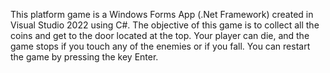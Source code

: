 This platform game is a Windows Forms App (.Net Framework) created in Visual Studio 2022 using C#.
The objective of this game is to collect all the coins and get to the door located at the top.
Your player can die, and the game stops if you touch any of the enemies or if you fall.
You can restart the game by pressing the key Enter.
